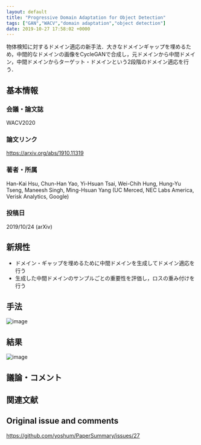 ```yaml
---
layout: default
title: "Progressive Domain Adaptation for Object Detection"
tags: ["GAN","WACV","domain adaptation","object detection"]
date: 2019-10-27 17:58:02 +0000
---
```


物体検知に対するドメイン適応の新手法．大きなドメインギャップを埋めるため，中間的なドメインの画像をCycleGANで合成し，元ドメインから中間ドメイン，中間ドメインからターゲット・ドメインという2段階のドメイン適応を行う．

## 基本情報
### 会議・論文誌
WACV2020

### 論文リンク
https://arxiv.org/abs/1910.11319

### 著者・所属
Han-Kai Hsu, Chun-Han Yao, Yi-Hsuan Tsai, Wei-Chih Hung, Hung-Yu Tseng, Maneesh Singh, Ming-Hsuan Yang
(UC Merced, NEC Labs America, Verisk Analytics, Google)

### 投稿日
2019/10/24 (arXiv)

## 新規性

- ドメイン・ギャップを埋めるために中間ドメインを生成してドメイン適応を行う
- 生成した中間ドメインのサンプルごとの重要性を評価し，ロスの重み付けを行う

## 手法
![image](https://user-images.githubusercontent.com/17794644/67638950-a050b880-f92d-11e9-8402-ccc6d563e11b.png)

## 結果
![image](https://user-images.githubusercontent.com/17794644/67639060-aabf8200-f92e-11e9-808f-4120df561df6.png)

## 議論・コメント

## 関連文献


## Original issue and comments

https://github.com/yoshum/PaperSummary/issues/27
